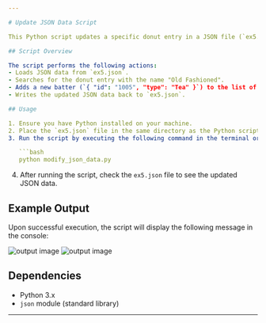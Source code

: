 ```yaml
---

# Update JSON Data Script

This Python script updates a specific donut entry in a JSON file (`ex5.json`) by adding a new batter to the "Old Fashioned" donut.

## Script Overview

The script performs the following actions:
- Loads JSON data from `ex5.json`.
- Searches for the donut entry with the name "Old Fashioned".
- Adds a new batter (`{ "id": "1005", "type": "Tea" }`) to the list of batters for the "Old Fashioned" donut.
- Writes the updated JSON data back to `ex5.json`.

## Usage

1. Ensure you have Python installed on your machine.
2. Place the `ex5.json` file in the same directory as the Python script (`modify_json_data.py`).
3. Run the script by executing the following command in the terminal or command prompt:

   ```bash
   python modify_json_data.py
   ```

4. After running the script, check the `ex5.json` file to see the updated JSON data.

## Example Output

Upon successful execution, the script will display the following message in the console:


<img src="https://drive.google.com/file/d/1mtmb6Nvv5lZb46WA7UEhrIhgG2SF8iO3/view?usp=sharing" alt="output image"/>
<img src="https://drive.google.com/file/d/1kpXf3dI2kCil4XSuhHw4DMBzw19yH6N7/view?usp=sharing" alt="output image"/>



## Dependencies

- Python 3.x
- `json` module (standard library)

---
```

